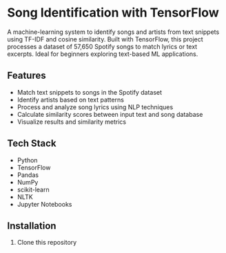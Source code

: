 # Song Identification with TensorFlow

A machine-learning system to identify songs and artists from text snippets using TF-IDF and cosine similarity. Built with TensorFlow, this project processes a dataset of 57,650 Spotify songs to match lyrics or text excerpts. Ideal for beginners exploring text-based ML applications.

## Features

- Match text snippets to songs in the Spotify dataset
- Identify artists based on text patterns
- Process and analyze song lyrics using NLP techniques
- Calculate similarity scores between input text and song database
- Visualize results and similarity metrics

## Tech Stack

- Python
- TensorFlow
- Pandas
- NumPy
- scikit-learn
- NLTK
- Jupyter Notebooks

## Installation

1. Clone this repository
